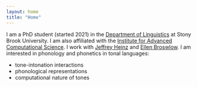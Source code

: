 ```yaml
---
layout: home
title: "Home"
---
```

I am a PhD student (started 2021) in the [Department of Linguistics](https://www.linguistics.stonybrook.edu/) at Stony Brook University. I am also affiliated with the [Institute for Advanced Computational Science](https://iacs.stonybrook.edu/index.php). I work with [Jeffrey Heinz](http://jeffreyheinz.net/) and [Ellen Broswlow](https://linguistics.stonybrook.edu/faculty/ellen.broselow/). I am interested in phonology and phonetics in tonal languages:

- tone-intonation interactions
- phonological representations
- computational nature of tones
